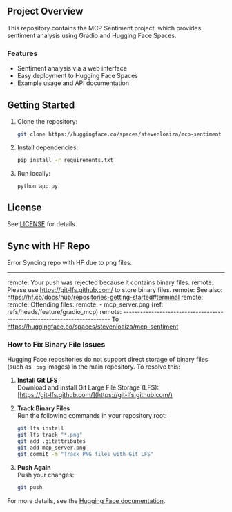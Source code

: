 ## Project Overview

This repository contains the MCP Sentiment project, which provides sentiment analysis using Gradio and Hugging Face Spaces.

### Features

- Sentiment analysis via a web interface
- Easy deployment to Hugging Face Spaces
- Example usage and API documentation

## Getting Started

1. Clone the repository:
    ```bash
    git clone https://huggingface.co/spaces/stevenloaiza/mcp-sentiment
    ```
2. Install dependencies:
    ```bash
    pip install -r requirements.txt
    ```
3. Run locally:
    ```bash
    python app.py
    ```

## License

See [LICENSE](./LICENSE) for details.

## Sync with HF Repo

Error Syncing repo with HF due to png files.

-------------------------------------------------------------------------
remote: Your push was rejected because it contains binary files.
remote: Please use https://git-lfs.github.com/ to store binary files.
remote: See also: https://hf.co/docs/hub/repositories-getting-started#terminal
remote: 
remote: Offending files:
remote:   - mcp_server.png (ref: refs/heads/feature/gradio_mcp)
remote: -------------------------------------------------------------------------
To https://huggingface.co/spaces/stevenloaiza/mcp-sentiment

### How to Fix Binary File Issues

Hugging Face repositories do not support direct storage of binary files (such as `.png` images) in the main repository. To resolve this:

1. **Install Git LFS**  
    Download and install Git Large File Storage (LFS):  
    [https://git-lfs.github.com/](https://git-lfs.github.com/)

2. **Track Binary Files**  
    Run the following commands in your repository root:
    ```bash
    git lfs install
    git lfs track "*.png"
    git add .gitattributes
    git add mcp_server.png
    git commit -m "Track PNG files with Git LFS"
    ```

3. **Push Again**  
    Push your changes:
    ```bash
    git push
    ```

For more details, see the [Hugging Face documentation](https://hf.co/docs/hub/repositories-getting-started#terminal).